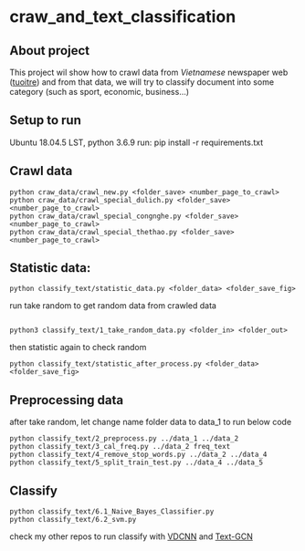 # craw_and_text_classification
## About project  
 This project wil show how to crawl data from _Vietnamese_ newspaper web ([tuoitre](https://tuoitre.vn/))  and from
  that data, we will try to classify document into some category (such as
   sport, economic, business...)
## Setup to run  
   Ubuntu 18.04.5 LST, python 3.6.9
   run: pip install -r requirements.txt
## Crawl data  
```
python craw_data/crawl_new.py <folder_save> <number_page_to_crawl>  
python craw_data/crawl_special_dulich.py <folder_save> <number_page_to_crawl> 
python craw_data/crawl_special_congnghe.py <folder_save> <number_page_to_crawl> 
python craw_data/crawl_special_thethao.py <folder_save> <number_page_to_crawl> 
```
## Statistic data:
```
python classify_text/statistic_data.py <folder_data> <folder_save_fig>  
```
run take random to get random data from crawled data
```
 
python3 classify_text/1_take_random_data.py <folder_in> <folder_out>
```
then statistic again to check random

```
python classify_text/statistic_after_process.py <folder_data> <folder_save_fig>
```
## Preprocessing data
after take random, let change name folder data to data_1 to run below code
```
python classify_text/2_preprocess.py ../data_1 ../data_2
python classify_text/3_cal_freq.py ../data_2 freq_text
python classify_text/4_remove_stop_words.py ../data_2 ../data_4
python classify_text/5_split_train_test.py ../data_4 ../data_5
```
## Classify
```
python classify_text/6.1_Naive_Bayes_Classifier.py
python classify_text/6.2_svm.py
```
check my other repos to run classify with [VDCNN](https://github.com/tranmanhdat/text-classification-models-tf) and [Text-GCN](https://github.com/tranmanhdat/text_gcn)  
